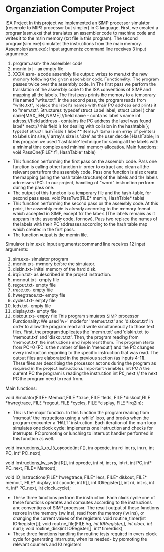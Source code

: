 # Organziation Computer Project

ISA Project
In this project we implemented an SIMP processor simulator (resemble to MIPS processor but simpler) in C language. 
First, we created a program(asm.exe) that translates an assembler code to machine code and writes it to the main memory (txt file in this program).
The second program(sim.exe) simulates the instructions from the main memory.
Assembler(asm.exe):
Input arguments: command line receives 3 input arguments:
1.	program.asm- the assembler code
2.	memin.txt – an empty file
3.	XXXX.asm- a code assembly file 
output:  writes to mem.txt the new memory following the given assembler code. 
Functionality:
The program passes twice over the assembly code. In The first pass we perform the translation of the assembly code to the ISA conventions of SIMP and mapping all the labels. The first pass prints the memory to a temporary file named "write.txt". 
In the second pass, the program reads from "write.txt", replace the label's names with their PC address and prints it to "mem.txt".
Structures:
typedef struct Label label;
struct Label {
	char name[MAX_lEN_NAME];//field name - contains label's name
	int adress;//field address - contains the PC address the label was found
	label* next;// this field is for dealing with collision in the hashtable
};
typedef struct HashTable {
label** items;// items is an array of pointers to labels 
	int size;// array's size is 'size' as the user decide
}HashTable;
In this program we used 'hashtable' technique for saving all the labels with a minimal time complex and minimal memory allocation.
Main functions:
void PassOne(FILE* f1, HashTable* table)
-	This function performing the first pass on the assembly code. Pass one function is calling other function in order to extract and clean all the relevant parts from the assembly code. Pass one function is also create the mapping (using the hash table structure) of the labels and the labels addresses (PC). In our project, handling of ".word" instruction perform during the pass one. 
-	The output of this function is a temporary file and the hash-table, for second pass uses. 
void PassTwo(FILE* memin, HashTable* table)
-	This function performing the second pass on the assembly code. At this point, the assembly code is already according to the memory format which accepted in SIMP, except for the labels (The labels remains as it appears in the assembly code, for now). 
Pass two replace the names of the labels with their PC addresses according to the hash table map which created in the first pass. 
-	The function output is the memin file.  

Simulator (sim.exe):
Input arguments: command line receives 12 input arguments:
1.	sim.exe- simulator program  
2.	memin.txt- memory before the simulator. 
3.	diskin.txt- initial memory of the hard disk.
4.	irq2in.txt- as described in the project instruction.
5.	memout.txt- empty file
6.	regout.txt- empty file
7.	trace.txt- empty file
8.	hwregtrace.txt- empty file
9.	cycles.txt- empty file
10.	leds.txt- empty file
11.	display.txt- empty file
12.	diskout.txt- empty file
This program simulates SIMP processor 
Functionality:
We used 'w+' mode for 'memout.txt' and 'diskout.txt' in order to allow the program read and write simultaneously to those text files. First, the program duplicates the 'memin.txt' and 'diskin.txt' to 'memout.txt' and 'diskout.txt'. Then, the program reading from 'memout.txt' the instructions and implement them. The program starts from PC=0 (PC is the number of line in 'memout') and the PC changes every instruction regarding to the specific instruction that was read.
The output files are elaborated in the previous section (as inputs 4-11). These files are describing the processor actions during the program as required in the project instructions. 
Important variables: 
	int PC // the current PC the program is reading the instruction
int PC_next // the next PC the program need to read from.


Main functions:

void Simulator(FILE* Memout,FILE *trace, FILE *leds, FILE *diskout,FILE *hwregtrace, FILE *regout, FILE *cycles, FILE *display, FILE *irq2in);
-	This is the major function. In this function the program reading from 'memout' the instructions using a 'while' loop, and breaks when the program encounter a 'HALT' instruction. Each iteration of the main loop simulates one clock cycle: implements one instruction and checks for interrupts. PC promoting or lunching to interrupt handler performed in this function as well. 

void Instructions_0_to_13_opcode(int R[], int opcode, int rd, int rs, int rt, int PC, int* PC_next);

void Instructions_lw_sw(int R[], int opcode, int rd, int rs, int rt, int PC, int* PC_next, FILE* Memout);

void IO_Instructions(FILE* hwregtrace, FILE* leds, FILE* diskout, FILE* memout, FILE* display, int opcode, int R[], int IORegister[], int rd, int rs, int rt, int* PC_next, int clock_cycle);
-	These three functions perform the instruction. Each clock cycle one of these functions operates and computes according to the instructions and conventions of SIMP processor. The result output of these functions restore in the memory (sw ins), read from the memory (lw ins), or changing the current values of the registers. 
void routine_timer(int IORregister[]);
void routine_file(FILE *irq, int IORregister[], int clock, int* num);
void routine_disk(int IORegister[], int* timerdisk);
-	These three functions handling the routine tests required in every clock cycle for generating interrupts, when its needed- by promoting the relevant counters and IO registers.  


